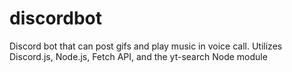 # discordbot
Discord bot that can post gifs and play music in voice call. Utilizes Discord.js, Node.js, Fetch API, and the yt-search Node module
